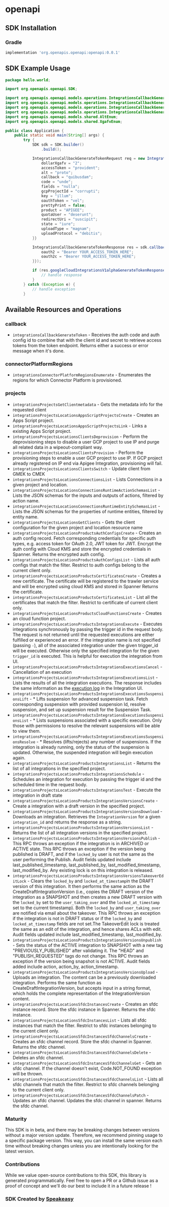 # openapi

<!-- Start SDK Installation -->
## SDK Installation

### Gradle

```groovy
implementation 'org.openapis.openapi:openapi:0.0.1'
```
<!-- End SDK Installation -->

## SDK Example Usage
<!-- Start SDK Example Usage -->
```java
package hello.world;

import org.openapis.openapi.SDK;

import org.openapis.openapi.models.operations.IntegrationsCallbackGenerateTokenSecurity;
import org.openapis.openapi.models.operations.IntegrationsCallbackGenerateTokenProductEnum;
import org.openapis.openapi.models.operations.IntegrationsCallbackGenerateTokenRequest;
import org.openapis.openapi.models.operations.IntegrationsCallbackGenerateTokenResponse;
import org.openapis.openapi.models.shared.AltEnum;
import org.openapis.openapi.models.shared.XgafvEnum;

public class Application {
    public static void main(String[] args) {
        try {
            SDK sdk = SDK.builder()
                .build();

            IntegrationsCallbackGenerateTokenRequest req = new IntegrationsCallbackGenerateTokenRequest() {{
                dollarXgafv = "2";
                accessToken = "provident";
                alt = "proto";
                callback = "quibusdam";
                code = "unde";
                fields = "nulla";
                gcpProjectId = "corrupti";
                key = "illum";
                oauthToken = "vel";
                prettyPrint = false;
                product = "APIGEE";
                quotaUser = "deserunt";
                redirectUri = "suscipit";
                state = "iure";
                uploadType = "magnam";
                uploadProtocol = "debitis";
            }}            

            IntegrationsCallbackGenerateTokenResponse res = sdk.callback.integrationsCallbackGenerateToken(req, new IntegrationsCallbackGenerateTokenSecurity() {{
                oauth2 = "Bearer YOUR_ACCESS_TOKEN_HERE";
                oauth2c = "Bearer YOUR_ACCESS_TOKEN_HERE";
            }});

            if (res.googleCloudIntegrationsV1alphaGenerateTokenResponse.isPresent()) {
                // handle response
            }
        } catch (Exception e) {
            // handle exception
        }
```
<!-- End SDK Example Usage -->

<!-- Start SDK Available Operations -->
## Available Resources and Operations


### callback

* `integrationsCallbackGenerateToken` - Receives the auth code and auth config id to combine that with the client id and secret to retrieve access tokens from the token endpoint. Returns either a success or error message when it's done.

### connectorPlatformRegions

* `integrationsConnectorPlatformRegionsEnumerate` - Enumerates the regions for which Connector Platform is provisioned.

### projects

* `integrationsProjectsGetClientmetadata` - Gets the metadata info for the requested client
* `integrationsProjectsLocationsAppsScriptProjectsCreate` - Creates an Apps Script project.
* `integrationsProjectsLocationsAppsScriptProjectsLink` - Links a existing Apps Script project.
* `integrationsProjectsLocationsClientsDeprovision` - Perform the deprovisioning steps to disable a user GCP project to use IP and purge all related data in a wipeout-compliant way.
* `integrationsProjectsLocationsClientsProvision` - Perform the provisioning steps to enable a user GCP project to use IP. If GCP project already registered on IP end via Apigee Integration, provisioning will fail.
* `integrationsProjectsLocationsClientsSwitch` - Update client from GMEK to CMEK
* `integrationsProjectsLocationsConnectionsList` - Lists Connections in a given project and location.
* `integrationsProjectsLocationsConnectionsRuntimeActionSchemasList` - Lists the JSON schemas for the inputs and outputs of actions, filtered by action name.
* `integrationsProjectsLocationsConnectionsRuntimeEntitySchemasList` - Lists the JSON schemas for the properties of runtime entities, filtered by entity name.
* `integrationsProjectsLocationsGetClients` - Gets the client configuration for the given project and location resource name
* `integrationsProjectsLocationsProductsAuthConfigsCreate` - Creates an auth config record. Fetch corresponding credentials for specific auth types, e.g. access token for OAuth 2.0, JWT token for JWT. Encrypt the auth config with Cloud KMS and store the encrypted credentials in Spanner. Returns the encrypted auth config.
* `integrationsProjectsLocationsProductsAuthConfigsList` - Lists all auth configs that match the filter. Restrict to auth configs belong to the current client only.
* `integrationsProjectsLocationsProductsCertificatesCreate` - Creates a new certificate. The certificate will be registered to the trawler service and will be encrypted using cloud KMS and stored in Spanner Returns the certificate.
* `integrationsProjectsLocationsProductsCertificatesList` - List all the certificates that match the filter. Restrict to certificate of current client only.
* `integrationsProjectsLocationsProductsCloudFunctionsCreate` - Creates an cloud function project.
* `integrationsProjectsLocationsProductsIntegrationsExecute` - Executes integrations synchronously by passing the trigger id in the request body. The request is not returned until the requested executions are either fulfilled or experienced an error. If the integration name is not specified (passing `-`), all of the associated integration under the given trigger_id will be executed. Otherwise only the specified integration for the given `trigger_id` is executed. This is helpful for execution the integration from UI.
* `integrationsProjectsLocationsProductsIntegrationsExecutionsCancel` - Cancellation of an execution
* `integrationsProjectsLocationsProductsIntegrationsExecutionsList` - Lists the results of all the integration executions. The response includes the same information as the [execution log](https://cloud.google.com/application-integration/docs/viewing-logs) in the Integration UI.
* `integrationsProjectsLocationsProductsIntegrationsExecutionsSuspensionsLift` - * Lifts suspension for advanced suspension task. Fetch corresponding suspension with provided suspension Id, resolve suspension, and set up suspension result for the Suspension Task.
* `integrationsProjectsLocationsProductsIntegrationsExecutionsSuspensionsList` - * Lists suspensions associated with a specific execution. Only those with permissions to resolve the relevant suspensions will be able to view them.
* `integrationsProjectsLocationsProductsIntegrationsExecutionsSuspensionsResolve` - * Resolves (lifts/rejects) any number of suspensions. If the integration is already running, only the status of the suspension is updated. Otherwise, the suspended integration will begin execution again.
* `integrationsProjectsLocationsProductsIntegrationsList` - Returns the list of all integrations in the specified project.
* `integrationsProjectsLocationsProductsIntegrationsSchedule` - Schedules an integration for execution by passing the trigger id and the scheduled time in the request body.
* `integrationsProjectsLocationsProductsIntegrationsTest` - Execute the integration in draft state
* `integrationsProjectsLocationsProductsIntegrationsVersionsCreate` - Create a integration with a draft version in the specified project.
* `integrationsProjectsLocationsProductsIntegrationsVersionsDownload` - Downloads an integration. Retrieves the `IntegrationVersion` for a given `integration_id` and returns the response as a string.
* `integrationsProjectsLocationsProductsIntegrationsVersionsList` - Returns the list of all integration versions in the specified project.
* `integrationsProjectsLocationsProductsIntegrationsVersionsPublish` - This RPC throws an exception if the integration is in ARCHIVED or ACTIVE state. This RPC throws an exception if the version being published is DRAFT, and if the `locked_by` user is not the same as the user performing the Publish. Audit fields updated include last_published_timestamp, last_published_by, last_modified_timestamp, last_modified_by. Any existing lock is on this integration is released.
* `integrationsProjectsLocationsProductsIntegrationsVersionsTakeoverEditLock` - Clears the `locked_by` and `locked_at_timestamp`in the DRAFT version of this integration. It then performs the same action as the CreateDraftIntegrationVersion (i.e., copies the DRAFT version of the integration as a SNAPSHOT and then creates a new DRAFT version with the `locked_by` set to the `user_taking_over` and the `locked_at_timestamp` set to the current timestamp). Both the `locked_by` and `user_taking_over` are notified via email about the takeover. This RPC throws an exception if the integration is not in DRAFT status or if the `locked_by` and `locked_at_timestamp` fields are not set.The TakeoverEdit lock is treated the same as an edit of the integration, and hence shares ACLs with edit. Audit fields updated include last_modified_timestamp, last_modified_by.
* `integrationsProjectsLocationsProductsIntegrationsVersionsUnpublish` - Sets the status of the ACTIVE integration to SNAPSHOT with a new tag "PREVIOUSLY_PUBLISHED" after validating it. The "HEAD" and "PUBLISH_REQUESTED" tags do not change. This RPC throws an exception if the version being snapshot is not ACTIVE. Audit fields added include action, action_by, action_timestamp.
* `integrationsProjectsLocationsProductsIntegrationsVersionsUpload` - Uploads an integration. The content can be a previously downloaded integration. Performs the same function as CreateDraftIntegrationVersion, but accepts input in a string format, which holds the complete representation of the IntegrationVersion content.
* `integrationsProjectsLocationsSfdcInstancesCreate` - Creates an sfdc instance record. Store the sfdc instance in Spanner. Returns the sfdc instance.
* `integrationsProjectsLocationsSfdcInstancesList` - Lists all sfdc instances that match the filter. Restrict to sfdc instances belonging to the current client only.
* `integrationsProjectsLocationsSfdcInstancesSfdcChannelsCreate` - Creates an sfdc channel record. Store the sfdc channel in Spanner. Returns the sfdc channel.
* `integrationsProjectsLocationsSfdcInstancesSfdcChannelsDelete` - Deletes an sfdc channel.
* `integrationsProjectsLocationsSfdcInstancesSfdcChannelsGet` - Gets an sfdc channel. If the channel doesn't exist, Code.NOT_FOUND exception will be thrown.
* `integrationsProjectsLocationsSfdcInstancesSfdcChannelsList` - Lists all sfdc channels that match the filter. Restrict to sfdc channels belonging to the current client only.
* `integrationsProjectsLocationsSfdcInstancesSfdcChannelsPatch` - Updates an sfdc channel. Updates the sfdc channel in spanner. Returns the sfdc channel.
<!-- End SDK Available Operations -->

### Maturity

This SDK is in beta, and there may be breaking changes between versions without a major version update. Therefore, we recommend pinning usage 
to a specific package version. This way, you can install the same version each time without breaking changes unless you are intentionally 
looking for the latest version.

### Contributions

While we value open-source contributions to this SDK, this library is generated programmatically. 
Feel free to open a PR or a Github issue as a proof of concept and we'll do our best to include it in a future release !

### SDK Created by [Speakeasy](https://docs.speakeasyapi.dev/docs/using-speakeasy/client-sdks)
